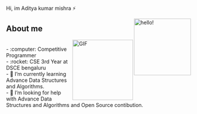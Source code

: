 <!-- ## Hi, I'm Aditya kumar mishra ⚡ -->


 Hi, im Aditya kumar mishra ⚡


 <img width="155" alt="hello!" align="right" src="https://media.giphy.com/media/5lAtcHWPAYFdS/giphy.gif">

## About me

<img align="right" height="165" alt="GIF" src="https://media.giphy.com/media/bcKmIWkUMCjVm/giphy.gif">


<br>
- :computer: Competitive Programmer<br>
- :rocket: CSE 3rd Year at DSCE bengaluru<br>
- 🌱 I’m currently learning Advance Data Structures and Algorithms.<br> 
- 🤔 I’m looking for help with Advance Data Structures and Algorithms and Open Source contibution.<br>
<br><br><br>
